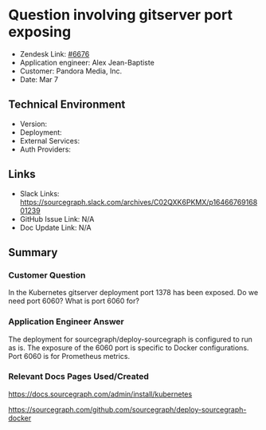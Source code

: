 ​
# Question involving gitserver port exposing <!-- Ticket Title  Hint: include keywords to make it searchable -->

- Zendesk Link: [#6676](https://sourcegraph.zendesk.com/agent/tickets/6676)
- Application engineer: Alex Jean-Baptiste
- Customer: Pandora Media, Inc. <!-- Redact if this contains personally identifying information -->
- Date: Mar 7

<!-- Data populated from integration, speak to Ben Gordon or Michael Bali if not working -->
<!-- During Internal team trial, fill missing data manually (we are waiting for all data to sync) -->

## Technical Environment
- Version: ​
- Deployment:
- External Services:
- Auth Providers:


## Links
<!-- Data for application engineer manual entry -->
- Slack Links: https://sourcegraph.slack.com/archives/C02QXK6PKMX/p1646676916801239
- GitHub Issue Link: N/A
- Doc Update Link: N/A
​
## Summary
### Customer Question
In the Kubernetes gitserver deployment port 1378 has been exposed. Do we need port 6060? What is port 6060 for?

### Application Engineer Answer
The deployment for sourcegraph/deploy-sourcegraph is configured to run as is. The exposure of the 6060 port is specific to Docker configurations. Port 6060 is for Prometheus metrics.
​
​
### Relevant Docs Pages Used/Created
https://docs.sourcegraph.com/admin/install/kubernetes

https://sourcegraph.com/github.com/sourcegraph/deploy-sourcegraph-docker
​

<!-- Once complete, upload a copy to https://github.com/sourcegraph/support-tools-internal/tree/main/resolved-tickets as a .md file -->
<!-- Name the file 6676.md -->
